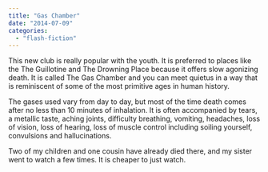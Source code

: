 ```yaml
---
title: "Gas Chamber"
date: "2014-07-09"
categories: 
  - "flash-fiction"
---
```


This new club is really popular with the youth. It is preferred to places like the The Guillotine and The Drowning Place because it offers slow agonizing death. It is called The Gas Chamber and you can meet quietus in a way that is reminiscent of some of the most primitive ages in human history.

The gases used vary from day to day, but most of the time death comes after no less than 10 minutes of inhalation. It is often accompanied by tears, a metallic taste, aching joints, difficulty breathing, vomiting, headaches, loss of vision, loss of hearing, loss of muscle control including soiling yourself, convulsions and hallucinations.

Two of my children and one cousin have already died there, and my sister went to watch a few times. It is cheaper to just watch.
